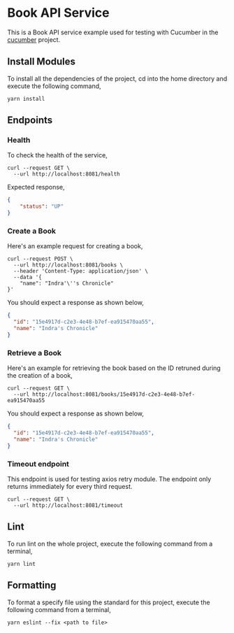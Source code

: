Book API Service 
===================
This is a Book API service example used for testing with Cucumber in the [cucumber](../cucumber) project.

## Install Modules
To install all the dependencies of the project, cd into the home directory and execute the following command,
```
yarn install
```

## Endpoints

### Health 
To check the health of the service,
```
curl --request GET \
  --url http://localhost:8081/health
```

Expected response,
```json
{
	"status": "UP"
}
```

### Create a Book
Here's an example request for creating a book,

```
curl --request POST \
  --url http://localhost:8081/books \
  --header 'Content-Type: application/json' \
  --data '{
	"name": "Indra'\''s Chronicle"
}'
```

You should expect a response as shown below,
```json
{
  "id": "15e4917d-c2e3-4e48-b7ef-ea915470aa55",
  "name": "Indra's Chronicle"
}
```

### Retrieve a Book
Here's an example for retrieving the book based on the ID retruned during the creation of a book,
```
curl --request GET \
  --url http://localhost:8081/books/15e4917d-c2e3-4e48-b7ef-ea915470aa55
```

You should expect a response as shown below,
```json
{
  "id": "15e4917d-c2e3-4e48-b7ef-ea915470aa55",
  "name": "Indra's Chronicle"
}
```

### Timeout endpoint
This endpoint is used for testing axios retry module. The endpoint only returns immediately
for every third request.

```
curl --request GET \
  --url http://localhost:8081/timeout
```

## Lint
To run lint on the whole project, execute the following command from a terminal,
```
yarn lint
```

## Formatting
To format a specify file using the standard for this project, execute the following command from a terminal,
```
yarn eslint --fix <path to file>
